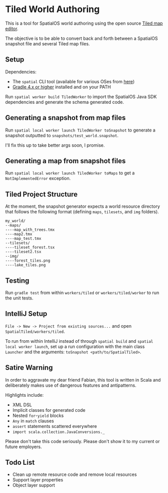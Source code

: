 # Tiled World Authoring

This is a tool for SpatialOS world authoring using the open source [Tiled map editor](https://github.com/bjorn/tiled).

The objective is to be able to convert back and forth between a SpatialOS snapshot file and several Tiled map files.

## Setup

Dependencies:
* The `spatial` CLI tool (available for various OSes from [here](https://docs.improbable.io/reference/13.0/index))
* [Gradle 4.x or higher](https://gradle.org/install/) installed and on your PATH

Run `spatial worker build TiledWorker` to import the SpatialOS Java SDK dependencies and generate the schema generated code.

## Generating a snapshot from map files

Run `spatial local worker launch TiledWorker toSnapshot` to generate a snapshot outputted to `snapshots/test_world.snapshot`.

I'll fix this up to take better args soon, I promise.

## Generating a map from snapshot files

Run `spatial local worker launch TiledWorker toMaps` to get a `NotImplementedError` exception.


## Tiled Project Structure

At the moment, the snapshot generator expects a world resource directory that follows the following format (defining `maps`, `tilesets`, and `img` folders).

```
my_world/
--maps/
----map_with_trees.tmx
----map2.tmx
----map_test.tmx
--tilesets/
----tileset_forest.tsx
----tileset2.tsx
--img/
----forest_tiles.png
----lake_tiles.png
```

## Testing

Run `gradle test` from within `workers/tiled` or `workers/tiled/worker` to run the unit tests.

## IntelliJ Setup

`File -> New -> Project from existing sources...`
and open `SpatialTiled/workers/tiled`.

To run from within IntelliJ instead of through `spatial build` and `spatial local worker launch`, set up a run configuration with the main class `Launcher` and the arguments: `toSnapshot <path/to/SpatialTiled>`.

## Satire Warning

In order to aggravate my dear friend Fabian, this tool is written in Scala and deliberately makes use of dangerous features and antipatterns.

Highlights include:
* XML DSL
* Implicit classes for generated code
* Nested `for`-`yield` blocks
* `Any` in `match` clauses
* `assert` statements scattered everywhere
* `import scala.collection.JavaConversions._`

Please don't take this code seriously.
Please don't show it to my current or future employers.

## Todo List
* Clean up remote resource code and remove local resources
* Support layer properties
* Object layer support
